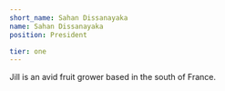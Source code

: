 ```yaml
---
short_name: Sahan Dissanayaka
name: Sahan Dissanayaka
position: President

tier: one
---
```

Jill is an avid fruit grower based in the south of France.
